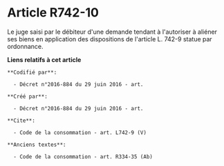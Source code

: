 # Article R742-10

Le juge saisi par le débiteur d'une demande tendant à l'autoriser à aliéner ses biens en application des dispositions de
l'article L. 742-9 statue par ordonnance.

**Liens relatifs à cet article**

	**Codifié par**:

	  - Décret n°2016-884 du 29 juin 2016 - art.

	**Créé par**:

	  - Décret n°2016-884 du 29 juin 2016 - art.

	**Cite**:

	  - Code de la consommation - art. L742-9 (V)

	**Anciens textes**:

	  - Code de la consommation - art. R334-35 (Ab)
